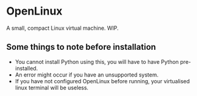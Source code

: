 # OpenLinux
A small, compact Linux virtual machine. WIP.

## Some things to note before installation
 - You cannot install Python using this, you will have to have Python pre-installed.
 - An error might occur if you have an unsupported system.
 - If you have not configured OpenLinux before running, your virtualised linux terminal will be useless.
